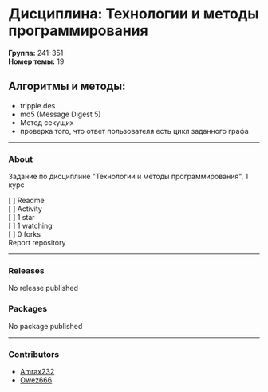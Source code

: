 # Дисциплина: Технологии и методы программирования

**Группа:** 241-351  
**Номер темы:** 19 

## Алгоритмы и методы:

- tripple des  
- md5 (Message Digest 5)
- Метод секущих  
- проверка того, что ответ пользователя есть цикл заданного графа 

---

### About
Задание по дисциплине "Технологии и методы программирования", 1 курс  

[ ] Readme  
[ ] Activity  
[ ] 1 star  
[ ] 1 watching  
[ ] 0 forks  
Report repository  

---

### Releases
No release published  

### Packages
No package published  

---

### Contributors
- [Amrax232](https://github.com/Amrax232)  
- [Owez666](https://github.com/Owez666)  
